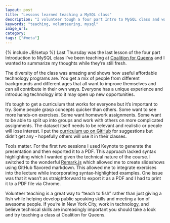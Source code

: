 ```yaml
---
layout: post
title: "Lessons learned teaching a MySQL class"
description: "I volunteer tough a four part Intro to MySQL class and wanted to share some of the lessons I learned."
keywords: "teaching, volunteering, mysql"
image_url:
category:
tags: ["#meta"]
---
```

{% include JB/setup %}
Last Thursday was the last lesson of the four part Introduction to MySQL class I’ve been teaching at <a href="http://www.c4q.nyc/" target="_blank">Coalition for Queens</a> and I wanted to summarize my thoughts while they’re still fresh.

The diversity of the class was amazing and shows how useful affordable technology programs are. You get a mix of people from different backgrounds and different ages that all want to improve themselves and can all contribute in their own ways. Everyone has a unique experience and introducing technology into it may open up new opportunities.

It’s tough to get a curriculum that works for everyone but it’s important to try. Some people grasp concepts quicker than others. Some want to see more hands-on exercises. Some want homework assignments. Some want to be able to split up into groups and work with others on more complicated assignments. The dataset itself needs to be relevant and realistic or people will lose interest. I put the <a href="http://dangoldin.com/mysql-class/" target="_blank">curriculum up on GitHub</a> for suggestions but didn’t get any - hopefully others will use it in their classes.

Tools matter. For the first two sessions I used Keynote to generate the presentation and then exported it to a PDF. This approach lacked syntax highlighting which I wanted given the technical nature of the course. I switched to the wonderful <a href="http://remarkjs.com/#1" target="_blank">Remark.js</a> which allowed me to create slideshows using GitHub flavored markdown. This allowed me to integrate exercises into the lecture while incorporating syntax-highlighted examples. One issue was that it wasn’t as straightforward to export it as a PDF and I had to print it to a PDF file via Chrome.

Volunteer teaching is a great way to “teach to fish” rather than just giving a fish while helping develop public speaking skills and meeting a ton of awesome people. If you’re in New York City, work in technology, and believe technical skills are increasingly important you should take a look and try teaching a class at Coalition for Queens.